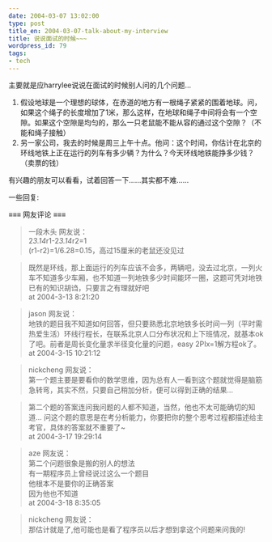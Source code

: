 ```yaml
---
date: 2004-03-07 13:02:00
type: post
title_en: 2004-03-07-talk-about-my-interview
title: 说说面试的时候~~~
wordpress_id: 79
tags:
- tech
---
```


主要就是应harrylee说说在面试的时候别人问的几个问题...  
  
1. 假设地球是一个理想的球体，在赤道的地方有一根绳子紧紧的围着地球。问，如果这个绳子的长度增加了1米，那么这样，在地球和绳子中间将会有一个空隙。如果这个空隙是均匀的，那么一只老鼠能不能从容的通过这个空隙？（不能和绳子接触）  
2. 另一家公司，我去的时候是周三上午十点。他问：这个时间，你估计在北京的环线地铁上正在运行的列车有多少辆？为什么？今天环线地铁能挣多少钱？（卖票的钱）  
  
有兴趣的朋友可以看看，试着回答一下......其实都不难......  
  
一些回复:  
  
≡≡≡ 网友评论 ≡≡≡  
  
>一段木头 网友说：  
2*3.14*r1-2*3.14*r2=1  
(r1-r2)=1/6.28=0.15，高过15厘米的老鼠还没见过  
  
>既然是环线，那上面运行的列车应该不会多，两辆吧，没去过北京，一列火车不知道多少车厢，也不知道一列地铁多少时间能环一圈，这题可凭对地铁已有的知识胡诌，只要言之有理就好吧  
at 2004-3-13 8:21:20  
  
>jason 网友说：  
地铁的题目我不知道如何回答，但只要熟悉北京地铁多长时间一列（平时需热爱生活）环线行程长，在联系北京人口分布状况和上下班情况，就基本ok了吧。前者是周长变化量求半径变化量的问题，easy 2PIx=1解方程ok了。  
at 2004-3-15 10:21:12  
  
>nickcheng 网友说：  
第一个题主要是要看你的数学思维，因为总有人一看到这个题就觉得是脑筋急转弯，其实不然，只要自己稍加分析，便可以得到正确的结果...  
  
>第二个题的答案连问我问题的人都不知道，当然，他也不太可能确切的知道... 问这个题的意思是在考分析能力，你要把你的整个思考过程都描述给主考官，具体的答案就不重要了~  
at 2004-3-17 19:29:14  
  
>aze 网友说：  
第二个问题很象是搬的别人的想法  
有一期程序员上曾经说过这么一个题目  
他根本不是要你的正确答案  
因为他也不知道  
at 2004-3-18 8:35:05  
  
>nickcheng 网友说：  
那估计就是了,他可能也是看了程序员以后才想到拿这个问题来问我的!
